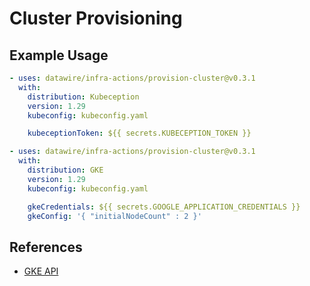 # Cluster Provisioning

## Example Usage

```yaml
- uses: datawire/infra-actions/provision-cluster@v0.3.1
  with:
    distribution: Kubeception
    version: 1.29
    kubeconfig: kubeconfig.yaml

    kubeceptionToken: ${{ secrets.KUBECEPTION_TOKEN }}
```

```yaml
- uses: datawire/infra-actions/provision-cluster@v0.3.1
  with:
    distribution: GKE
    version: 1.29
    kubeconfig: kubeconfig.yaml

    gkeCredentials: ${{ secrets.GOOGLE_APPLICATION_CREDENTIALS }}
    gkeConfig: '{ "initialNodeCount" : 2 }'
```

## References

- [GKE API](https://cloud.google.com/kubernetes-engine/docs/reference/rest)
